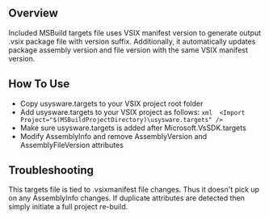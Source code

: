 Overview
--------

Included MSBuild targets file uses VSIX manifest version to generate output .vsix package file with version suffix. Additionally, it automatically updates package assembly version and file version with the same VSIX manifest version.

How To Use
----------

* Copy usysware.targets to your VSIX project root folder
* Add usysware.targets to your VSIX project as follows:
```xml  <Import Project="$(MSBuildProjectDirectory)\usysware.targets" />```
* Make sure usysware.targets is added after Microsoft.VsSDK.targets
* Modify AssemblyInfo and remove AssemblyVersion and AssemblyFileVersion attributes

Troubleshooting
---------------

This targets file is tied to .vsixmanifest file changes. Thus it doesn't pick up on any AssemblyInfo changes. If duplicate attributes are detected then simply initiate a full project re-build.
